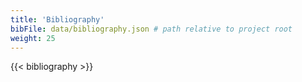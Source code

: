 ```yaml
---
title: 'Bibliography'
bibFile: data/bibliography.json # path relative to project root
weight: 25
---
```


{{< bibliography >}}
